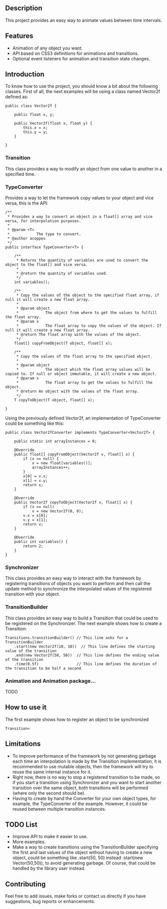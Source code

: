 Description
------------

This project provides an easy way to animate values between time intervals.

Features
------------

* Animation of any object you want.
* API based on CSS3 definitions for animations and transitions.
* Optional event listeners for animation and transition state changes.

Introduction
------------

To know how to use the project, you should know a bit about the following classes. First of all, the next examples will be using a class named Vector2f defined as:

	public class Vector2f {

		public float x, y;
	
		public Vector2f(float x, float y) {
			this.x = x;
			this.y = y;
		}

	}

### Transition 

This class provides a way to modify an object from one value to another in a specified time.

### TypeConverter

Provides a way to let the framework copy values to your object and vice versa, this is the API:

	/**
	 * Provides a way to convert an object in a float[] array and vice versa, for interpolation purposes.
	 * 
	 * @param <T>
	 *            The type to convert.
	 * @author acoppes
	 */
	public interface TypeConverter<T> {

		/**
		 * Returns the quantity of variables are used to convert the object to the float[] and vice versa.
		 * 
		 * @return the quantity of variables used.
		 */
		int variables();

		/**
		 * Copy the values of the object to the specified float array, if null it will create a new float array.
		 * 
		 * @param object
		 *            The object from where to get the values to fulfill the float array.
		 * @param x
		 *            The float array to copy the values of the object. If null it will create a new float array.
		 * @return The float array with the values of the object.
		 */
		float[] copyFromObject(T object, float[] x);

		/**
		 * Copy the values of the float array to the specified object.
		 * 
		 * @param object
		 *            The object which the float array values will be copied to. If null or object immutable, it will create a new object.
		 * @param x
		 *            The float array to get the values to fulfill the object.
		 * @return An object with the values of the float array.
		 */
		T copyToObject(T object, float[] x);

	}

Using the previously defined Vector2f, an implementation of TypeConverter<Vector2f> could be something like this:

	public class Vector2fConverter implements TypeConverter<Vector2f> {
	
		public static int arrayInstances = 0;

		@Override
		public float[] copyFromObject(Vector2f v, float[] x) {
			if (x == null) {
				x = new float[variables()];
				arrayInstances++;
			}
			x[0] = v.x;
			x[1] = v.y;
			return x;
		}

		@Override
		public Vector2f copyToObject(Vector2f v, float[] x) {
			if (v == null)
				v = new Vector2f(0, 0);
			v.x = x[0];
			v.y = x[1];
			return v;
		}

		@Override
		public int variables() {
			return 2;
		}
	}

### Synchronizer

This class provides an easy way to interact with the framework by registering transitions of objects you want to perform and then call the update method to synchronize the interpolated values of the registered transition with your object.

### TransitionBuilder

This class provides an easy way to build a Transition<T> that could be used to be registered on the Synchronizer. The next example shows how to create a Transition<Vector2f>:

	Transitions.transitionBuilder() // This line asks for a TransitionBuilder
		.start(new Vector2f(10, 10))  // This line defines the starting value of the transition
		.end(new Vector2f(50, 50))  // This line defines the ending value of the transition
		.time(0.5f)					// This line defines the duration of the transition to be half a second

### Animation and Animation package...

TODO

How to use it
------------

The first example shows how to register an object to be synchronized 

	Transition<

Limitations
------------

* To improve performance of the framework by not generating garbage each time an interpolation is made by the Transition implementation, it is recommended to use mutable objects, then the framework will try to reuse the same internal instance for it.
* Right now, there is no way to stop a registered transition to be made, so if you start a transition using Synchronizer and you want to start another transition over the same object, both transitions will be performed (where only the second should be).
* Having to create by hand the Converter for your own object types, for example, the TypeConverter<Vector2f> of the example. However, it could be reused between multiple transition instances.

TODO List
------------

* Improve API to make it easier to use.
* More examples.
* Make a way to create transitions using the TransitionBuilder specifying the first and last values of the object without having to create a new object, could be something like .start(50, 50) instead .start(new Vector(50,50)), to avoid generating garbage. Of course, that could be handled by the library user instead.

Contributing
------------

Feel free to add issues, make forks or contact us directly if you have suggestions, bug reports or enhancements.

